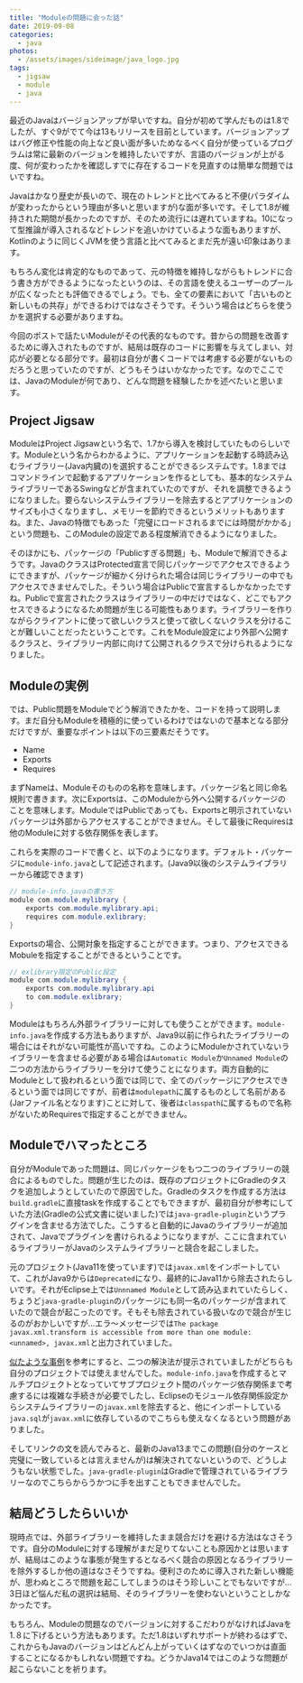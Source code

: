 ```yaml
---
title: "Moduleの問題に会った話"
date: 2019-09-08
categories: 
  - java
photos:
  - /assets/images/sideimage/java_logo.jpg
tags:
  - jigsaw
  - module
  - java
---
```


最近のJavaはバージョンアップが早いですね。自分が初めて学んだものは1.8でしたが、すぐ9がでて今は13もリリースを目前としています。バージョンアップはバグ修正や性能の向上など良い面が多いためなるべく自分が使っているプログラムは常に最新のバージョンを維持したいですが、言語のバージョンが上がる度、何が変わったかを確認しすでに存在するコードを見直すのは簡単な問題ではいですね。

Javaはかなり歴史が長いので、現在のトレンドと比べてみると不便(パラダイムが変わったからという理由が多いと思いますが)な面が多いです。そして1.8が維持された期間が長かったのですが、そのため流行には遅れていますね。10になって型推論が導入されるなどトレンドを追いかけているような面もありますが、Kotlinのように同じくJVMを使う言語と比べてみるとまだ先が遠い印象はあります。

もちろん変化は肯定的なものであって、元の特徴を維持しながらもトレンドに合う書き方ができるようになったというのは、その言語を使えるユーザーのプールが広くなったとも評価できるでしょう。でも、全ての要素において「古いものと新しいもの共存」ができるわけではなさそうです。そういう場合はどちらを使うかを選択する必要がありますね。

今回のポストで話たいModuleがその代表的なものです。昔からの問題を改善するために導入されたものですが、結局は既存のコードに影響を与えてしまい、対応が必要となる部分です。最初は自分が書くコードでは考慮する必要がないものだろうと思っていたのですが、どうもそうはいかなかったです。なのでここでは、JavaのModuleが何であり、どんな問題を経験したかを述べたいと思います。

## Project Jigsaw

ModuleはProject Jigsawという名で、1.7から導入を検討していたものらしいです。Moduleという名からわかるように、アプリケーションを起動する時読み込むライブラリー(Java内臓の)を選択することができるシステムです。1.8まではコマンドラインで起動するアプリケーションを作るとしても、基本的なシステムライブラリーであるSwingなどが含まれていたのですが、それを調整できるようになりました。要らないシステムライブラリーを除去するとアプリケーションのサイズも小さくなりますし、メモリーを節約できるというメリットもありますね。また、Javaの特徴でもあった「完璧にロードされるまでには時間がかかる」という問題も、このModuleの設定である程度解消できるようになりました。

そのほかにも、パッケージの「Publicすぎる問題」も、Moduleで解消できるようです。JavaのクラスはProtected宣言で同じパッケージでアクセスできるようにできますが、パッケージが細かく分けられた場合は同じライブラリーの中でもアクセスできませんでした。そういう場合はPublicで宣言するしかなかったですね。Publicで宣言されたクラスはライブラリーの中だけではなく、どこでもアクセスできるようになるため問題が生じる可能性もあります。ライブラリーを作りながらクライアントに使って欲しいクラスと使って欲しくないクラスを分けることが難しいことだったということです。これをModule設定により外部へ公開するクラスと、ライブラリー内部に向けて公開されるクラスで分けられるようになりました。

## Moduleの実例

では、Public問題をModuleでどう解消できたかを、コードを持って説明します。まだ自分もModuleを積極的に使っているわけではないので基本となる部分だけですが、重要なポイントは以下の三要素だそうです。

- Name
- Exports
- Requires

まずNameは、Moduleそのものの名称を意味します。パッケージ名と同じ命名規則で書きます。次にExportsは、このModuleから外へ公開するパッケージのことを意味します。ModuleではPublicであっても、Exportsと明示されていないパッケージは外部からアクセスすることができません。そして最後にRequiresは他のModuleに対する依存関係を表します。

これらを実際のコードで書くと、以下のようになります。デフォルト・パッケージに`module-info.java`として記述されます。(Java9以後のシステムライブラリーから確認できます)

```java
// module-info.javaの書き方
module com.module.mylibrary {
    exports com.module.mylibrary.api;
    requires com.module.exlibrary;
}
```

Exportsの場合、公開対象を指定することができます。つまり、アクセスできるMobuleを指定することができるということです。

```java
// exlibrary限定のPublic設定
module com.module.mylibrary {
    exports com.module.mylibrary.api
    to com.module.exlibrary;
}
```

Moduleはもちろん外部ライブラリーに対しても使うことができます。`module-info.java`を作成する方法もありますが、Java9以前に作られたライブラリーの場合にはそれがない可能性が高いですね。このようにModuleかされていないライブラリーを含ませる必要がある場合は`Automatic Module`か`Unnamed Module`の二つの方法からライブラリーを分けて使うことになります。両方自動的にModuleとして扱われるという面では同じで、全てのパッケージにアクセスできるという面では同じですが、前者は`modulepath`に属するものとして名前がある(Jarファイル名となります)ことに対して、後者は`classpath`に属するもので名称がないためRequiresで指定することができません。

## Moduleでハマったところ

自分がModuleであった問題は、同じパッケージをもつ二つのライブラリーの競合によるものでした。問題が生じたのは、既存のプロジェクトにGradleのタスクを追加しようとしていたので原因でした。Gradleのタスクを作成する方法は`build.gradle`に直接taskを作成することでもできますが、最初自分が参考にしていた方法(Gradleの公式文書に従いました)では`java-gradle-plugin`というプラグインを含ませる方法でした。こうすると自動的にJavaのライブラリーが追加されて、Javaでプラグインを書けられるようになりますが、ここに含まれているライブラリーがJavaのシステムライブラリーと競合を起こしました。

元のプロジェクト(Java11を使っています)では`javax.xml`をインポートしていて、これがJava9からは`Deprecated`になり、最終的にJava11から除去されたらしいです。それがEclipse上では`Unnnamed Module`として読み込まれていたらしく、ちょうど`java-gradle-plugin`のパッケージにも同一名のパッケージが含まれていたので競合が起こったのです。そもそも除去されている扱いなので競合が生じるのがおかしいですが…エラ〜メッセージでは`The package javax.xml.transform is accessible from more than one module: <unnamed>, javax.xml`と出力されていました。

[似たような事例](https://stackoverflow.com/questions/51094274/eclipse-cant-find-xml-related-classes-after-switching-build-path-to-jdk-10)を参考にすると、二つの解決法が提示されていましたがどちらも自分のプロジェクトでは使えませんでした。`module-info.java`を作成するとマルチプロジェクトとなっていてサブプロジェクト間のパッケージ依存関係まで考慮するには複雑な手続きが必要でしたし、Eclipseのモジュール依存関係設定からシステムライブラリーの`javax.xml`を除去すると、他にインポートしている`java.sql`が`javax.xml`に依存しているのでこちらも使えなくなるという問題がありました。

そしてリンクの文を読んでみると、最新のJava13までこの問題(自分のケースと完璧に一致しているとは言えませんが)は解決されてないというので、どうしようもない状態でした。`java-gradle-plugin`はGradleで管理されているライブラリーなのでこちらからうかつに手を出すこともできませんでした。

## 結局どうしたらいいか

現時点では、外部ライブラリーを維持したまま競合だけを避ける方法はなさそうです。自分のModuleに対する理解がまだ足りてないことも原因かとは思いますが、結局はこのような事態が発生するとなるべく競合の原因となるライブラリーを除外するしか他の道はなさそうですね。便利さのために導入された新しい機能が、思わぬところで問題を起こしてしまうのはそう珍しいことでもないですが…3日ほど悩んだ私の選択は結局、そのライブラリーを使わないということしかなかったです。

もちろん、Moduleの問題なのでバージョンに対するこだわりがなければJavaを1.８に下げるという方法もあります。ただ1.8はいずれサポートが終わるはずで、これからもJavaのバージョンはどんどん上がっていくはずなのでいつかは直面することになるかもしれない問題ですね。どうかJava14ではこのような問題が起こらないことを祈ります。